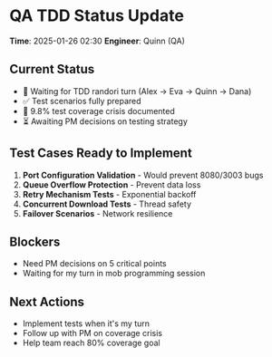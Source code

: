 # QA TDD Status Update

**Time**: 2025-01-26 02:30
**Engineer**: Quinn (QA)

## Current Status
- 🚧 Waiting for TDD randori turn (Alex → Eva → Quinn → Dana)
- ✅ Test scenarios fully prepared
- 🚨 9.8% test coverage crisis documented
- ⏳ Awaiting PM decisions on testing strategy

## Test Cases Ready to Implement
1. **Port Configuration Validation** - Would prevent 8080/3003 bugs
2. **Queue Overflow Protection** - Prevent data loss
3. **Retry Mechanism Tests** - Exponential backoff
4. **Concurrent Download Tests** - Thread safety
5. **Failover Scenarios** - Network resilience

## Blockers
- Need PM decisions on 5 critical points
- Waiting for my turn in mob programming session

## Next Actions
- Implement tests when it's my turn
- Follow up with PM on coverage crisis
- Help team reach 80% coverage goal
